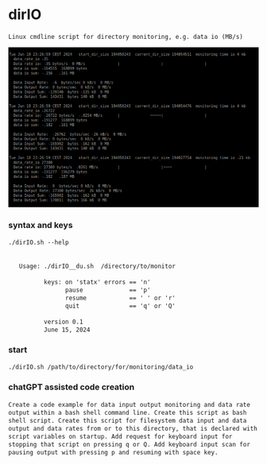 # dirIO

    Linux cmdline script for directory monitoring, e.g. data io (MB/s)

![dirIO graphical output](https://github.com/gitthnx/dirIO_GPLv2/blob/main/tmp/Screenshot_dirIO_graphical.png)
    

### syntax and keys 

    ./dirIO.sh --help 
 

       Usage: ./dirIO__du.sh  /directory/to/monitor
                                             
              keys: on 'statx' errors == 'n'        
                    pause             == 'p'        
                    resume            == ' ' or 'r' 
                    quit              == 'q' or 'Q' 
                                             
              version 0.1                           
              June 15, 2024                         

### start
    ./dirIO.sh /path/to/directory/for/monitoring/data_io


### chatGPT assisted code creation
    Create a code example for data input output monitoring and data rate output within a bash shell command line. Create this script as bash shell script. Create this script for filesystem data input and data output and data rates from or to this directory, that is declared with script variables on startup. Add request for keyboard input for stopping that script on pressing q or Q. Add keyboard input scan for pausing output with pressing p and resuming with space key.
